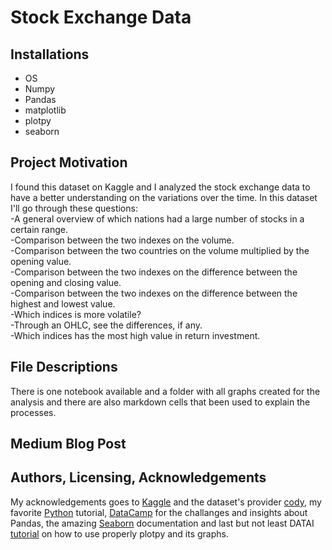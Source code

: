 # Stock Exchange Data 

## Installations 
- OS
- Numpy
- Pandas 
- matplotlib
- plotpy
- seaborn

## Project Motivation
I found this dataset on Kaggle and I analyzed the stock exchange data to have a better understanding on the variations over the time. 
In this dataset I'll go through these questions:  <br />
-A general overview of which nations had a large number of stocks in a certain range.  <br />
-Comparison between the two indexes on the volume.  <br />
-Comparison between the two countries on the volume multiplied by the opening value.  <br />
-Comparison between the two indexes on the difference between the opening and closing value. <br />
-Comparison between the two indexes on the difference between the highest and lowest value. <br />
-Which indices is more volatile? <br />
-Through an OHLC, see the differences, if any.  <br />
-Which indices has the most high value in return investment.  <br />

## File Descriptions
There is one notebook available and a folder with all graphs created for the analysis and there are also markdown cells that been used to explain the processes.

## Medium Blog Post 


## Authors, Licensing, Acknowledgements
My acknowledgements goes to [Kaggle](https://www.kaggle.com/datasets/mattiuzc/stock-exchange-data) and the dataset's provider [cody](https://www.kaggle.com/mattiuzc), my favorite [Python](https://docs.python.org/3/tutorial/) tutorial, 
[DataCamp](https://app.datacamp.com/learn) for the challanges and insights about Pandas, 
the amazing [Seaborn](https://seaborn.pydata.org/generated/seaborn.lineplot.html) documentation and last but not least DATAI [tutorial](https://www.kaggle.com/code/kanncaa1/plotly-tutorial-for-beginners) on how to use properly plotpy and its graphs.
